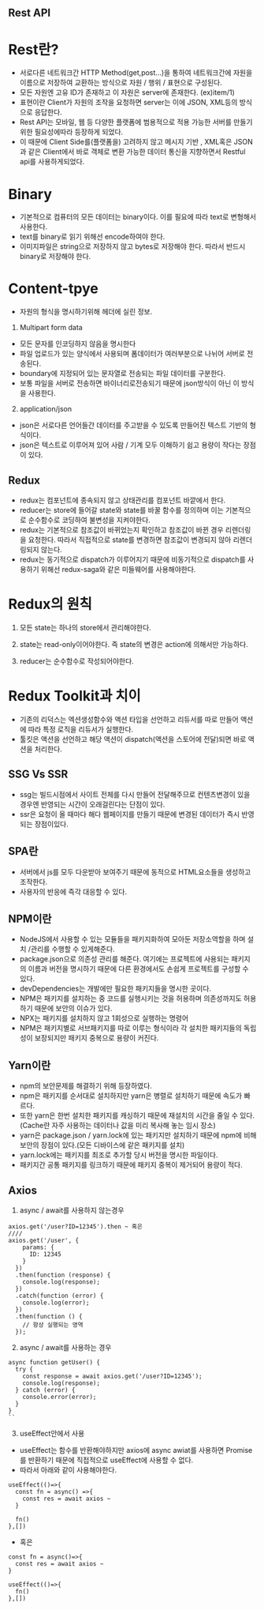 ## **Rest API**

# **Rest란?**

- 서로다른 네트워크간 HTTP Method(get,post...)을 통하여 네트워크간에 자원을 이름으로 저장하여 교환하는 방식으로 자원 / 행위 / 표현으로 구성된다.
- 모든 자원엔 고유 ID가 존재하고 이 자원은 server에 존재한다. (ex)item/1)
- 표현이란 Client가 자원의 조작을 요청하면 server는 이에 JSON, XML등의 방식으로 응답한다.
- Rest API는 모바일, 웹 등 다양한 플랫폼에 범용적으로 적용 가능한 서버를 만들기위한 필요성에따라 등장하게 되었다.
- 이 때문에 Client Side를(플랫폼을) 고려하지 않고 메시지 기반 , XML혹은 JSON과 같은 Client에서 바로 객체로 변환 가능한 데이터 통신을 지향하면서 Restful api를 사용하게되었다.

# **Binary**

- 기본적으로 컴퓨터의 모든 데이터는 binary이다. 이를 필요에 따라 text로 변형해서 사용한다.
- text를 binary로 읽기 위해선 encode하여야 한다.
- 이미지파일은 string으로 저장하지 않고 bytes로 저장해야 한다. 따라서 반드시 binary로 저장해야 한다.

# **Content-tpye**

- 자원의 형식을 명시하기위해 헤더에 실린 정보.

1. Multipart form data

- 모든 문자를 인코딩하지 않음을 명시한다
- 파일 업로드가 있는 양식에서 사용되며 폼데이터가 여러부분으로 나뉘어 서버로 전송된다.
- boundary에 지정되어 있는 문자열로 전송되는 파일 데이터를 구분한다.
- 보통 파일을 서버로 전송하면 바이너리로전송되기 때문에 json방식이 아닌 이 방식을 사용한다.

2. application/json

- json은 서로다른 언어들간 데이터를 주고받을 수 있도록 만들어진 텍스트 기반의 형식이다.
- json은 텍스트로 이루어져 있어 사람 / 기계 모두 이해하기 쉽고 용량이 작다는 장점이 있다.

## **Redux**

- redux는 컴포넌트에 종속되지 않고 상태관리를 컴포넌트 바깥에서 한다.
- reducer는 store에 들어갈 state와 state를 바꿀 함수를 정의하며 이는 기본적으로 순수함수로 코딩하여 불변성을 지켜야한다.
- redux는 기본적으로 참조값이 바뀌었는지 확인하고 참조값이 바뀐 경우 리렌더링을 요청한다. 따라서 직접적으로 state를 변경하면 참조값이 변경되지 않아 리렌더링되지 않는다.
- redux는 동기적으로 dispatch가 이루어지기 때문에 비동기적으로 dispatch를 사용하기 위해선 redux-saga와 같은 미들웨어를 사용해야한다.

# **Redux의 원칙**

1. 모든 state는 하나의 store에서 관리해야한다.

2. state는 read-only이어야한다. 즉 state의 변경은 action에 의해서만 가능하다.

3. reducer는 순수함수로 작성되어야한다.

# **Redux Toolkit과 치이**

- 기존의 리덕스는 엑션생성함수와 액션 타입을 선언하고 리듀서를 따로 만들어 액션에 따라 특정 로직을 리듀서가 실행한다.
- 툴킷은 액션을 선언하고 해당 액션이 dispatch(액션을 스토어에 전달)되면 바로 액션을 처리한다.

## **SSG Vs SSR**

- ssg는 빌드시점에서 사이트 전체를 다시 만들어 전달해주므로 컨텐츠변경이 있을 경우엔 반영되는 시간이 오래걸린다는 단점이 있다.
- ssr은 요청이 올 때마다 해다 웹페이지를 만들기 때문에 변경된 데이터가 즉시 반영되는 장점이있다.

## **SPA란**

- 서버에서 js를 모두 다운받아 보여주기 때문에 동적으로 HTML요소들을 생성하고 조작한다.
- 사용자의 반응에 즉각 대응할 수 있다.

## **NPM이란**

- NodeJS에서 사용할 수 있는 모듈들을 패키지화하여 모아둔 저장소역할을 하며 설치 /관리를 수행할 수 있게해준다.
- package.json으로 의존성 관리를 해준다. 여기에는 프로젝트에 사용되는 패키지의 이름과 버전을 명시하기 때문에 다른 환경에서도 손쉽게 프로젝트를 구성할 수 있다.
- devDependencies는 개발에만 필요한 패키지들을 명시한 곳이다.
- NPM은 패키지를 설치하는 중 코드를 실행시키는 것을 허용하며 의존성까지도 허용하기 때문에 보안의 이슈가 있다.
- NPX는 패키지를 설치하지 않고 1회성으로 실행하는 명령어
- NPM은 패키지별로 서브패키지를 따로 이루는 형식이라 각 설치한 패키지들의 독립성이 보장되지만 패키지 중복으로 용량이 커진다.

## **Yarn이란**

- npm의 보안문제를 해결하기 위해 등장하였다.
- npm은 패키지를 순서대로 설치하지만 yarn은 병렬로 설치하기 때문에 속도가 빠르다.
- 또한 yarn은 한번 설치한 패키지를 캐싱하기 때문에 재설치의 시간을 줄일 수 있다.
  (Cache란 자주 사용하는 데이터나 값을 미리 복사해 놓는 임시 장소)
- yarn은 package.json / yarn.lock에 있는 패키지만 설치하기 때문에 npm에 비해 보안의 장점이 있다.(모든 디바이스에 같은 패키지를 설치)
- yarn.lock에는 패키지를 최조로 추가할 당시 버전을 명시한 파일이다.
- 패키지간 공통 패키지를 링크하기 때문에 패키지 중복이 제거되어 용량이 적다.

## **Axios**

1. async / await를 사용하지 않는경우

```
axios.get('/user?ID=12345').then ~ 혹은
////
axios.get('/user', {
    params: {
      ID: 12345
    }
  })
  .then(function (response) {
    console.log(response);
  })
  .catch(function (error) {
    console.log(error);
  })
  .then(function () {
    // 항상 실행되는 영역
  });
```

2. async / await를 사용하는 경우

```
async function getUser() {
  try {
    const response = await axios.get('/user?ID=12345');
    console.log(response);
  } catch (error) {
    console.error(error);
  }
}
``
```

3. useEffect안에서 사용

- useEffect는 함수를 반환해야하지만 axios에 async awiat를 사용하면 Promise를 반환하기 때문에 직접적으로 useEffect에 사용할 수 없다.
- 따라서 아래와 같이 사용해야한다.

```
useEffect(()=>{
  const fn = async() =>{
    const res = await axios ~
  }

  fn()
},[])

```

- 혹은

```
const fn = async()=>{
  const res = await axios ~
}

useEffect(()=>{
  fn()
},[])


```
